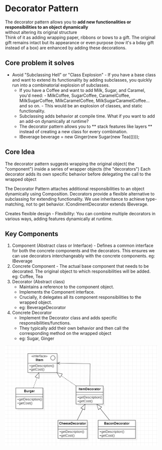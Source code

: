 # Decorator Pattern

The decorator pattern allows you to **add new functionalities or responsibilities to an object dynamically**  
without altering its original structure  
Think of it as adding wrapping paper, ribbons or bows to a gift. The original gift remains intact but its appearance or even purpose (now it's a bday gift instead of a box) are enhanced by adding these decorations.


## Core problem it solves
- Avoid "Subclassing Hell" or "Class Explosion" - If you have a base class and want to extend its functionality by adding subclasses, you quickly run into a combinatorial explosion of subclasses.  
    -  If you have a Coffee and want to add Milk, Sugar, and Caramel, you'd need:
      - MilkCoffee, SugarCoffee, CaramelCoffee, MilkSugarCoffee, MilkCaramelCoffee, MilkSugarCaramelCoffee... and so on.
      - This would be an explosion of classes, and static functionality.
    - Subclassing adds behavior at compile time. What if you want to add an add-on dynamically at runtime?
    - The decorator pattern allows you to ** stack features like layers ** instead of creating a new class for every combination.
    - IBeverage beverage = new Ginger(new Sugar(new Tea(())));

## Core Idea
The decorator pattern suggests wrapping the original object( the "component") inside a series of wrapper objects (the "decorators")
Each decorator adds its own specific behavior before delegating the call to the wrapped object


The Decorator Pattern attaches additional responsibilities to an object dynamically using Composition.
Decorators provide a flexible alternative to subclassing for extending functionality.
We use inheritance to achieve type-matching, not to get behavior. ICondimentDecorator extends IBeverage.

Creates flexible design - Flexibility: You can combine multiple decorators in various ways, adding features dynamically at runtime.

## Key Components

1. Component (Abstract class or Interface) - Defines a common interface for both the concrete components and the decorators. 
    This ensures we can use decorators interchangeably with the concrete components.
     eg: IBeverage
2. Concrete Component - The actual base component that needs to be decorated. 
    The original object to which responsibilities will be added. 
    eg: Coffee, Tea
3. Decorator (Abstract class)
    - Maintains a reference to the component object.
    - Implements the Component interface.
    - Crucially, it delegates all its component responsibilities to the wrapped object.
    - eg: BeverageDecorator
4. Concrete Decorator 
    - Implement the Decorator class and adds specific responsibilities/functions.
    - They typically add their own behavior and then call the corresponding method on the wrapped object
    - eg: Sugar, Ginger

![uml](decorator_example.png)